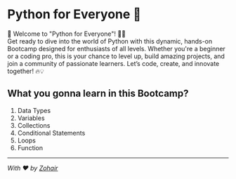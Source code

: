 # Python for Everyone 🐍
🚀 Welcome to "Python for Everyone"! 🐍✨ <br>
Get ready to dive into the world of Python with this dynamic, hands-on Bootcamp designed for enthusiasts of all levels. Whether you're a beginner or a coding pro, this is your chance to level up, build amazing projects, and join a community of passionate learners. Let’s code, create, and innovate together! 🔥💡

## What you gonna learn in this Bootcamp?

1. Data Types
2. Variables
3. Collections
4. Conditional Statements
5. Loops
6. Function

---

_With ❤️ by [Zohair](https://github.com/ZohairAbbas)_